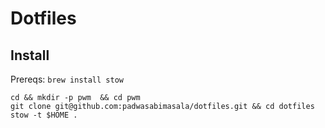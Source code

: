# Dotfiles

## Install

Prereqs: `brew install stow`

```
cd && mkdir -p pwm  && cd pwm
git clone git@github.com:padwasabimasala/dotfiles.git && cd dotfiles
stow -t $HOME .
```
